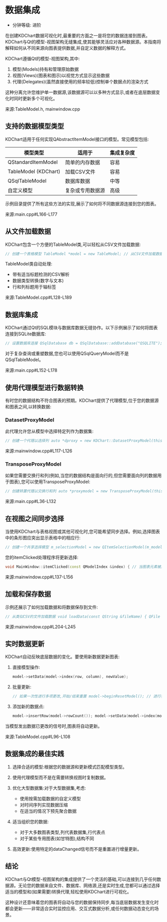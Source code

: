# 数据集成

- 分钟等级: 进阶

在创建KDChart数据可视化时,最重要的方面之一是将您的数据连接到图表。KDChart与Qt的模型-视图架构无缝集成,使其能够灵活应对各种数据源。本指南将解释如何从不同来源向图表提供数据,并自定义数据的解释方式。

KDChart遵循Qt的模型-视图架构,其中:

1. 模型(Models)持有和管理原始数据
2. 视图(Views)(图表和图示)以视觉方式显示这些数据
3. 代理(Delegates)(虽然直接使用的频率较低)控制单个数据点的渲染方式

这种分离允许您维护单一数据源,该数据源可以以多种方式显示,或者在底层数据变化时同时更新多个可视化。

来源:TableModel.h, mainwindow.cpp

## 支持的数据模型类型

KDChart适用于任何实现QAbstractItemModel接口的模型。常见模型包括:

| 模型类型 | 适用于 | 集成复杂度 |
| --- | --- | --- |
| QStandardItemModel | 简单的内存数据 | 容易 |
| TableModel (KDChart) | 加载CSV文件 | 容易 |
| QSqlTableModel | 数据库数据 | 中等 |
| 自定义模型 | 复杂或专用数据源 | 高级 |

示例目录提供了所有这些方法的实现,展示了如何将不同数据源连接到您的图表。

来源:main.cpp#L166-L177

## 从文件加载数据

KDChart包含一个方便的TableModel类,可以轻松从CSV文件加载数据:

```cpp
// 创建一个表格模型 TableModel *model = new TableModel; // 从CSV文件加载数据 if (model->loadFromCSV("data.csv")) { // 将模型连接到图示 BarDiagram *diagram = new BarDiagram; diagram->setModel(model); }
```

TableModel类自动处理:

* 带有适当标题检测的CSV解析
* 数据类型转换(数字与文本)
* 行和列标题用于轴标签

来源:TableModel.cpp#L128-L189

## 数据库集成

KDChart通过Qt的SQL模块与数据库数据无缝协作。以下示例展示了如何将图表连接到SQLite数据库:

```cpp
// 设置数据库连接 QSqlDatabase db = QSqlDatabase::addDatabase("QSQLITE"); db.setDatabaseName(":memory:"); // 或文件路径 db.open(); // 从数据库创建模型 QSqlTableModel *model = new QSqlTableModel(this, db); model->setTable("MyTable"); model->select(); // 连接到图表 BarDiagram *diagram = new BarDiagram; diagram->setModel(model);
```

对于复杂查询或重塑数据,您也可以使用QSqlQueryModel而不是QSqlTableModel。

来源:main.cpp#L152-L178

## 使用代理模型进行数据转换

有时您的数据结构不符合图表的预期。KDChart提供了代理模型,位于您的数据源和图表之间,以转换数据:

### DatasetProxyModel

此代理允许您从模型中选择特定列作为数据集:

```cpp
// 创建一个代理以选择列 auto *dproxy = new KDChart::DatasetProxyModel(this); dproxy->setSourceModel(sourceModel); // 选择列1和列2作为数据集(跳过列0) DatasetDescriptionVector columnConfig(2); columnConfig[0] = 1; // 使用列1作为第一个数据集 columnConfig[1] = 2; // 使用列2作为第二个数据集 dproxy->setDatasetColumnDescriptionVector(columnConfig); diagram->setModel(dproxy);
```

来源:mainwindow.cpp#L117-L126

### TransposeProxyModel

如果您需要交换行和列(例如,当您的数据结构是面向行的,但您需要面向列的数据用于图表),您可以使用TransposeProxyModel:

```cpp
// 创建转置代理以交换行和列 auto *proxymodel = new TransposeProxyModel(this); proxymodel->setSourceModel(sourceModel); diagram->setModel(proxymodel);
```

来源:main.cpp#L36-L132

## 在视图之间同步选择

当使用KDChart与表格视图或其他可视化时,您可能希望同步选择。例如,选择图表中的条形图应突出显示表格中的相应行:

```cpp
// 创建一个共享选择模型 m_selectionModel = new QItemSelectionModel(m_model); // 为表格视图和连接图表点击设置它 m_tableView->setSelectionModel(m_selectionModel); // 连接图表点击到选择变化 connect(m_diagramView, &BarDiagram::clicked, this, &MainWindow::itemClicked);
```

您的itemClicked处理程序将更新选择:

```cpp
void MainWindow::itemClicked(const QModelIndex &index) { // 当图表元素被点击时更新选择 m_selectionModel->setCurrentIndex( static_cast<const QAbstractProxyModel *>(index.model())->mapToSource(index), QItemSelectionModel::Select ); }
```

来源:mainwindow.cpp#L137-L156

## 加载和保存数据

示例还展示了如何加载数据和将数据保存到文件:

```cpp
// 从类似CSV的文件加载数据 void loadData(const QString &fileName) { QFile file(fileName); if (file.open(QFile::ReadOnly | QFile::Text)) { QTextStream stream(&file); model->removeRows(0, model->rowCount()); while (!stream.atEnd()) { QString line = stream.readLine(); QStringList pieces = line.split(','); // 添加行并填充数据 int row = model->rowCount(); model->insertRow(row); for (int col = 0; col < pieces.size(); ++col) { model->setData(model->index(row, col), pieces[col]); } } } }
```

来源:mainwindow.cpp#L204-L245

## 实时数据更新

KDChart自动反映底层数据的变化。要使用新数据更新图表:

1. 直接模型操作:

   ```cpp
   model->setData(model->index(row, column), newValue);
   ```
2. 批量更新:

   ```cpp
   // 如果一次性进行多项更改,开始/结束重置 model->beginResetModel(); // 进行多项更改 model->endResetModel();
   ```
3. 添加新的数据点:

   ```cpp
   model->insertRow(model->rowCount()); model->setData(model->index(model->rowCount()-1, 0), xValue); model->setData(model->index(model->rowCount()-1, 1), yValue);
   ```

当模型发出数据已更改的信号时,图表将自动更新。

来源:TableModel.cpp#L96-L108

## 数据集成的最佳实践

1. 选择合适的模型:根据您的数据源和更新模式匹配模型类型。
2. 使用代理模型而不是在需要转换视图时复制数据。
3. 优化大型数据集:对于大型数据集,考虑:

   * 使用按需加载数据的自定义模型
   * 对时间序列实现数据压缩
   * 在适当的情况下预先聚合数据
4. 适当组织您的数据:

   * 对于大多数图表类型,列代表数据集,行代表点
   * 对于某些专用图表(如甘特图),结构不同
5. 高效更新:使用特定的dataChanged信号而不是重置进行增量更新。

## 结论

KDChart与Qt模型-视图架构的集成提供了一个灵活的基础,可以连接到几乎任何数据源。无论您的数据来自文件、数据库、网络源,还是实时生成,您都可以通过选择适当的模型和(如果需要)转换代理,轻松使用KDChart进行可视化。

这种设计还意味着您的图表将自动与您的数据保持同步,每当底层数据发生变化时都会更新——非常适合实时监控应用、交互式数据分析,或任何数据动态变化的场景。